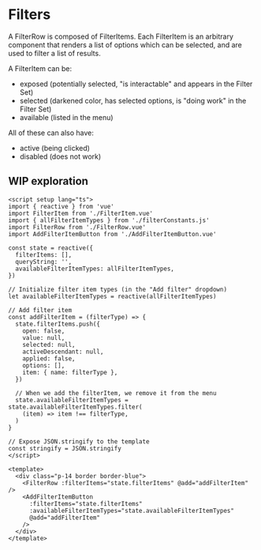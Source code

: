 # Filters

A FilterRow is composed of FilterItems. Each FilterItem is an arbitrary component that renders a list of options which can be selected, and are used to filter a list of results.

A FilterItem can be:

- exposed (potentially selected, "is interactable" and appears in the Filter Set)
- selected (darkened color, has selected options, is "doing work" in the Filter Set)
- available (listed in the menu)

All of these can also have:

- active (being clicked)
- disabled (does not work)

## WIP exploration

```vue live
<script setup lang="ts">
import { reactive } from 'vue'
import FilterItem from './FilterItem.vue'
import { allFilterItemTypes } from './filterConstants.js'
import FilterRow from './FilterRow.vue'
import AddFilterItemButton from './AddFilterItemButton.vue'

const state = reactive({
  filterItems: [],
  queryString: '',
  availableFilterItemTypes: allFilterItemTypes,
})

// Initialize filter item types (in the "Add filter" dropdown)
let availableFilterItemTypes = reactive(allFilterItemTypes)

// Add filter item
const addFilterItem = (filterType) => {
  state.filterItems.push({
    open: false,
    value: null,
    selected: null,
    activeDescendant: null,
    applied: false,
    options: [],
    item: { name: filterType },
  })

  // When we add the filterItem, we remove it from the menu
  state.availableFilterItemTypes = state.availableFilterItemTypes.filter(
    (item) => item !== filterType,
  )
}

// Expose JSON.stringify to the template
const stringify = JSON.stringify
</script>

<template>
  <div class="p-14 border border-blue">
    <FilterRow :filterItems="state.filterItems" @add="addFilterItem" />
    <AddFilterItemButton
      :filterItems="state.filterItems"
      :availableFilterItemTypes="state.availableFilterItemTypes"
      @add="addFilterItem"
    />
  </div>
</template>
```
